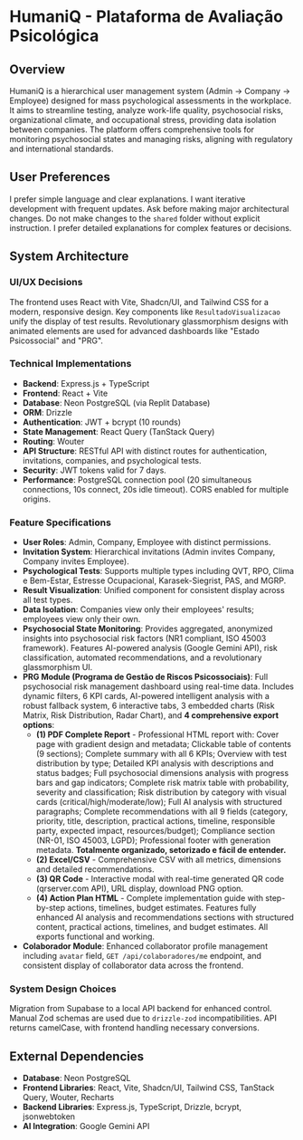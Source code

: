# HumaniQ - Plataforma de Avaliação Psicológica

## Overview
HumaniQ is a hierarchical user management system (Admin → Company → Employee) designed for mass psychological assessments in the workplace. It aims to streamline testing, analyze work-life quality, psychosocial risks, organizational climate, and occupational stress, providing data isolation between companies. The platform offers comprehensive tools for monitoring psychosocial states and managing risks, aligning with regulatory and international standards.

## User Preferences
I prefer simple language and clear explanations. I want iterative development with frequent updates. Ask before making major architectural changes. Do not make changes to the `shared` folder without explicit instruction. I prefer detailed explanations for complex features or decisions.

## System Architecture

### UI/UX Decisions
The frontend uses React with Vite, Shadcn/UI, and Tailwind CSS for a modern, responsive design. Key components like `ResultadoVisualizacao` unify the display of test results. Revolutionary glassmorphism designs with animated elements are used for advanced dashboards like "Estado Psicossocial" and "PRG".

### Technical Implementations
- **Backend**: Express.js + TypeScript
- **Frontend**: React + Vite
- **Database**: Neon PostgreSQL (via Replit Database)
- **ORM**: Drizzle
- **Authentication**: JWT + bcrypt (10 rounds)
- **State Management**: React Query (TanStack Query)
- **Routing**: Wouter
- **API Structure**: RESTful API with distinct routes for authentication, invitations, companies, and psychological tests.
- **Security**: JWT tokens valid for 7 days.
- **Performance**: PostgreSQL connection pool (20 simultaneous connections, 10s connect, 20s idle timeout). CORS enabled for multiple origins.

### Feature Specifications
- **User Roles**: Admin, Company, Employee with distinct permissions.
- **Invitation System**: Hierarchical invitations (Admin invites Company, Company invites Employee).
- **Psychological Tests**: Supports multiple types including QVT, RPO, Clima e Bem-Estar, Estresse Ocupacional, Karasek-Siegrist, PAS, and MGRP.
- **Result Visualization**: Unified component for consistent display across all test types.
- **Data Isolation**: Companies view only their employees' results; employees view only their own.
- **Psychosocial State Monitoring**: Provides aggregated, anonymized insights into psychosocial risk factors (NR1 compliant, ISO 45003 framework). Features AI-powered analysis (Google Gemini API), risk classification, automated recommendations, and a revolutionary glassmorphism UI.
- **PRG Module (Programa de Gestão de Riscos Psicossociais)**: Full psychosocial risk management dashboard using real-time data. Includes dynamic filters, 6 KPI cards, AI-powered intelligent analysis with a robust fallback system, 6 interactive tabs, 3 embedded charts (Risk Matrix, Risk Distribution, Radar Chart), and **4 comprehensive export options**: 
  - **(1) PDF Complete Report** - Professional HTML report with: Cover page with gradient design and metadata; Clickable table of contents (9 sections); Complete summary with all 6 KPIs; Overview with test distribution by type; Detailed KPI analysis with descriptions and status badges; Full psychosocial dimensions analysis with progress bars and gap indicators; Complete risk matrix table with probability, severity and classification; Risk distribution by category with visual cards (critical/high/moderate/low); Full AI analysis with structured paragraphs; Complete recommendations with all 9 fields (category, priority, title, description, practical actions, timeline, responsible party, expected impact, resources/budget); Compliance section (NR-01, ISO 45003, LGPD); Professional footer with generation metadata. **Totalmente organizado, setorizado e fácil de entender.**
  - **(2) Excel/CSV** - Comprehensive CSV with all metrics, dimensions and detailed recommendations.
  - **(3) QR Code** - Interactive modal with real-time generated QR code (qrserver.com API), URL display, download PNG option.
  - **(4) Action Plan HTML** - Complete implementation guide with step-by-step actions, timelines, budget estimates.
  Features fully enhanced AI analysis and recommendations sections with structured content, practical actions, timelines, and budget estimates. All exports functional and working.
- **Colaborador Module**: Enhanced collaborator profile management including `avatar` field, `GET /api/colaboradores/me` endpoint, and consistent display of collaborator data across the frontend.

### System Design Choices
Migration from Supabase to a local API backend for enhanced control. Manual Zod schemas are used due to `drizzle-zod` incompatibilities. API returns camelCase, with frontend handling necessary conversions.

## External Dependencies
- **Database**: Neon PostgreSQL
- **Frontend Libraries**: React, Vite, Shadcn/UI, Tailwind CSS, TanStack Query, Wouter, Recharts
- **Backend Libraries**: Express.js, TypeScript, Drizzle, bcrypt, jsonwebtoken
- **AI Integration**: Google Gemini API